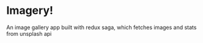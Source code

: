 # Imagery!

An image gallery app built with redux saga, which fetches images and stats from unsplash api
